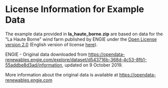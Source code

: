 License Information for Example Data
=============
The example data provided in **la_haute_borne.zip** are based on data for the "La Haute Borne" wind farm published by ENGIE under the [Open License version 2.0](https://www.etalab.gouv.fr/wp-content/uploads/2017/04/ETALAB-Licence-Ouverte-v2.0.pdf) (English version of license [here](https://www.etalab.gouv.fr/wp-content/uploads/2018/11/open-licence.pdf)).

ENGIE - Original data downloaded from https://opendata-renewables.engie.com/explore/dataset/d543716b-368d-4c53-8fb1-55addbe8d3ad/information, updated on 9 October 2019.

More information about the original data is available at https://opendata-renewables.engie.com
